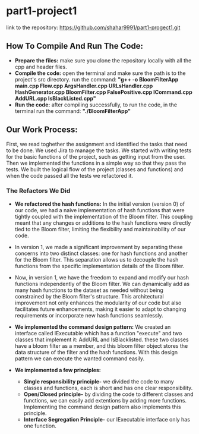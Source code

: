 # part1-project1
link to the repository: https://github.com/shahar9991/part1-progect1.git

## How To Compile And Run The Code:
+ **Prepare the files:** make sure you clone the repository locally with all the cpp and header files.
+ **Compile the code:** open the terminal and make sure the path is to the project's src directory.
  run the command: **"g++ -o BloomFilterApp main.cpp Flow.cpp ArgsHandler.cpp URLsHandler.cpp HashGenerator.cpp BloomFilter.cpp FalsePositive.cpp ICommand.cpp AddURL.cpp IsBlackListed.cpp"**
+ **Run the code:** after compiling successfully, to run the code, in the terminal run the command: **"./BloomFilterApp"**

## Our Work Process:
First, we read toghether the assignment and identified the tasks that need to be done. We used Jira to manage the tasks.
We started with writing tests for the basic functions of the project, such as getting input from the user.
Then we implemented the functions in a simple way so that they pass the tests.
We built the logical flow of the project (classes and functions) and when the code passed all the tests we refactored it. 


### The Refactors We Did
+ **We refactored the hash functions:** In the initial version (version 0) of our code, we had a naive implementation of hash functions that were tightly coupled with the implementation of the Bloom filter. This coupling meant that any changes or additions to the hash functions were directly tied to the Bloom filter, limiting the flexibility and maintainability of our code.
+ In version 1, we made a significant improvement by separating these concerns into two distinct classes: one for hash functions and another for the Bloom filter. This separation allows us to decouple the hash functions from the specific implementation details of the Bloom filter.
+ Now, in version 1, we have the freedom to expand and modify our hash functions independently of the Bloom filter. We can dynamically add as many hash functions to the dataset as needed without being constrained by the Bloom filter's structure. This architectural improvement not only enhances the modularity of our code but also facilitates future enhancements, making it easier to adapt to changing requirements or incorporate new hash functions seamlessly.

+ **We implemented the command design pattern:** We created an interface called IExecutable which has a function "execute" and two classes that implement it: AddURL and IsBlacklisted. 
these two classes have a bloom filter as a member, and this bloom filter object stores the data structure of the filter and the hash functions.
With this design pattern we can execute the wanted command easily.

+ **We implemented a few principles:**
  + **Single responsibility principle-** we divided the code to many classes and functions, each is short and has one clear responsibility.
  + **Open/Closed principle-** by dividing the code to different classes and functions, we can easily add extentions by adding more functions. Implementing the command design pattern also implements this principle.
  + **Interface Segregation Principle-** our IExecutable interface only has one function.
  
